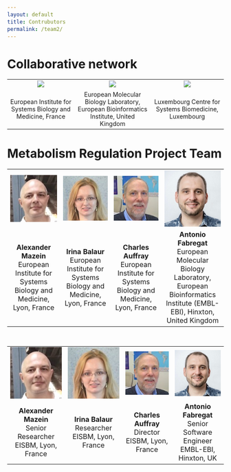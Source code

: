 ```yaml
---
layout: default
title: Contrubutors
permalink: /team2/
---
```


# Collaborative network

<table>
    <tr>
      <td style="width: 300px;" align="center"><img src="/images/logos/EISBM.png" width="200"/></td>
      <td style="width: 300px;" align="center"><img src="/images/logos/EISBM.png" width="200"/></td>
      <td style="width: 300px;" align="center"><img src="/images/logos/EISBM.png" width="200"/></td>
    </tr>
    <tr>
      <td align="center">European Institute for Systems Biology and Medicine, France</font></td>
      <td align="center">European Molecular Biology Laboratory, European Bioinformatics Institute, United Kingdom</font></td>
      <td align="center">Luxembourg Centre for Systems Biomedicine, Luxembourg</font></td>
    </tr>
</table>

# Metabolism Regulation Project Team

<table>
    <tr>
      <td style="width: 220px;" align="center"><img src="/images/team/AlexanderMazein.jpg" width="140"/></td>
      <td style="width: 220px;" align="center"><img src="/images/team/IrinaBalaur.jpg" width="140"/></td>
      <td style="width: 220px;" align="center"><img src="/images/team/CharlesAuffray.jpg" width="140"/></td>
      <td style="width: 220px;" align="center"><img src="/images/team/AntonioFabregat.jpg" width="140"/></td>
    </tr>
    <tr>
      <td align="center"><font size="3"><strong>Alexander Mazein</strong><br />European Institute for Systems Biology and Medicine, Lyon, France</font></td>
        <td align="center"><font size="3"><strong>Irina Balaur</strong><br />European Institute for Systems Biology and Medicine, Lyon, France</font></td>
      <td align="center"><font size="3"><strong>Charles Auffray</strong><br />European Institute for Systems Biology and Medicine, Lyon, France</font></td>
      <td align="center"><font size="3"><strong>Antonio Fabregat</strong><br />European Molecular Biology Laboratory, European Bioinformatics Institute (EMBL-EBI), Hinxton, United Kingdom</font></td>
    </tr>
</table>

<br />

<div>
<table>
    <tr>
      <td style="width: 220px;" align="center"><img src="/images/team/AlexanderMazein.jpg" width="140"/></td>
      <td style="width: 220px;" align="center"><img src="/images/team/IrinaBalaur.jpg" width="140"/></td>
      <td style="width: 220px;" align="center"><img src="/images/team/CharlesAuffray.jpg" width="140"/></td>
      <td style="width: 220px;" align="center"><img src="/images/team/AntonioFabregat.jpg" width="140"/></td>
    </tr>
    <tr>
      <td align="center"><font size="3"><strong>Alexander Mazein</strong><br />Senior Researcher<br />EISBM, Lyon, France</font></td>
        <td align="center"><font size="3"><strong>Irina Balaur</strong><br />Researcher<br />EISBM, Lyon, France</font></td>
      <td align="center"><font size="3"><strong>Charles Auffray</strong><br />Director<br />EISBM, Lyon, France</font></td>
      <td align="center"><font size="3"><strong>Antonio Fabregat</strong><br />Senior Software Engineer<br />EMBL-EBI, Hinxton, UK</font></td>
    </tr>
</table>

<br />
    
</div>





